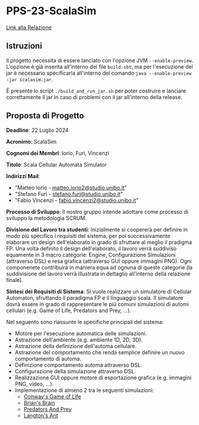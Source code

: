 # PPS-23-ScalaSim
[Link alla Relazione](https://matteoiorio11.github.io/PPS-23-ScalaSim/)

## Istruzioni

Il progetto necessita di essere lanciato con l'opzione JVM `--enable-preview`.
L'opzione è già inserita all'interno del file `build.sbt`, ma per l'esecuzione
del jar è necessario specificarla all'interno del comando `java
--enable-preview -jar scalasim.jar`.

È presente lo script `./build_and_run_jar.sh` per poter costruire e lanciare
correttamente il jar in caso di problemi con il jar all'interno della release.

## Proposta di Progetto

**Deadline**: 22 Luglio 2024

**Acronimo**: ScalaSim

**Cognomi dei Membri**: Iorio, Furi, Vincenzi

**Titolo**: Scala Cellular Automata Simulator

**Indirizzi Mail**: 

- "Matteo Iorio - matteo.iorio2@studio.unibo.it"
- "Stefano Furi - stefano.furi@studio.unibo.it"
- "Fabio Vincenzi - fabio.vincenzi2@studio.unibo.it"

**Processo di Sviluppo**: Il nostro gruppo intende adottare come processo di sviluppo la metodologia SCRUM.

**Divisione del Lavoro tra studenti**:
Inizialmente si coopererà per definire in modo più specifico i requisiti del
sistema, per poi successivamente elaborare un design dell'elaborato in grado di
sfruttare al meglio il pradigma FP. Una volta definito il design
dell'elaborato, il lavoro verrà suddiviso equamente in 3 macro categorie:
Engine, Configurazione Simulazioni (attraverso DSL) e resa grafica (attraverso
GUI oppure immagini PNG). Ogni componenete contribuirà in maniera equa ad ognuna
di queste categorie (la suddivisione del lavoro verrà illustrata in dettaglio
all'interno della relazione finale).

**Sintesi dei Requisiti di Sistema**:
Si vuole realizzare un simulatore di Cellular Automaton, sfruttando il paradigma
FP e il linguaggio scala. Il simulatore dovrà essere in grado di rappresentare le più
comuni simulazioni di automi cellulari (e.g. Game of Life, Predators and Prey, ...).

Nel seguento sono riassunte le specifiche principali del sistema:
- Motore per l'esecuzione automatica delle simulazioni.
- Astrazione dell'ambiente (e.g. ambiente 1D, 2D, 3D).
- Astrazione della definizione dell'automa cellulare.
- Astrazione del comportamento che renda semplice definire un nuovo comportamento di automa.
- Definizione comportamento automa attraverso DSL.
- Configurazione della simulazione attraverso DSL.
- Realizzazione GUI oppure motore di esportazione grafica (e.g. immagini PNG, video, ...).
- Implementazione di almeno 2 tra le seguenti simulazioni:
    - [Conway's Game of Life](https://en.wikipedia.org/wiki/Conway%27s_Game_of_Life)
    - [Brian's Brain](https://en.wikipedia.org/wiki/Brian's_Brain)
    - [Predators And Prey](https://en.wikipedia.org/wiki/Wa-Tor)
    - [Langton's Ant](https://en.wikipedia.org/wiki/Langton%27s_ant)
